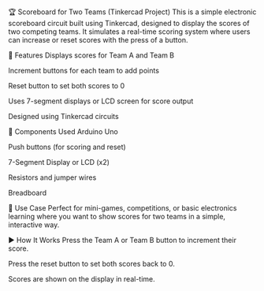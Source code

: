 🏆 Scoreboard for Two Teams (Tinkercad Project)
This is a simple electronic scoreboard circuit built using Tinkercad, designed to display the scores of two competing teams. It simulates a real-time scoring system where users can increase or reset scores with the press of a button.

🔧 Features
Displays scores for Team A and Team B

Increment buttons for each team to add points

Reset button to set both scores to 0

Uses 7-segment displays or LCD screen for score output

Designed using Tinkercad circuits

🧰 Components Used
Arduino Uno

Push buttons (for scoring and reset)

7-Segment Display or LCD (x2)

Resistors and jumper wires

Breadboard

📌 Use Case
Perfect for mini-games, competitions, or basic electronics learning where you want to show scores for two teams in a simple, interactive way.

▶️ How It Works
Press the Team A or Team B button to increment their score.

Press the reset button to set both scores back to 0.

Scores are shown on the display in real-time.
